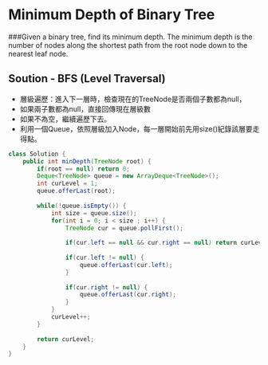 # Minimum Depth of Binary Tree
###Given a binary tree, find its minimum depth.
The minimum depth is the number of nodes along the shortest path from the root node down to the nearest leaf node.

## Soution - BFS (Level Traversal)
- 層級遍歷：進入下一層時，檢查現在的TreeNode是否兩個子數都為null，
- 如果兩子數都為null，直接回傳現在層級數
- 如果不為空，繼續遍歷下去。
- 利用一個Queue，依照層級加入Node，每一層開始前先用size()紀錄該層要走得點。

```java
class Solution {
    public int minDepth(TreeNode root) {
        if(root == null) return 0;
        Deque<TreeNode> queue = new ArrayDeque<TreeNode>();
        int curLevel = 1;
        queue.offerLast(root);
        
        while(!queue.isEmpty()) {
            int size = queue.size();
            for(int i = 0; i < size ; i++) {
                TreeNode cur = queue.pollFirst();
                
                if(cur.left == null && cur.right == null) return curLevel;
                
                if(cur.left != null) {
                    queue.offerLast(cur.left);
                }
                
                if(cur.right != null) {
                    queue.offerLast(cur.right);
                } 
            }
            curLevel++;
        }
        
        return curLevel;
    }
}
```